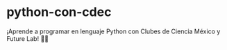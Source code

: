 # python-con-cdec
¡Aprende a programar en lenguaje Python con Clubes de Ciencia México y Future Lab! 🐍🚀
